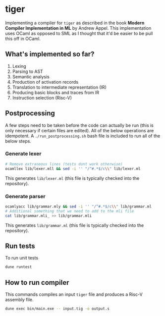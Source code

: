 # tiger

Implementing a compiler for `tiger` as described in the book **Modern Compiler Implementation in ML** by Andrew Appel. This implementation uses OCaml as opposed to SML as I thought that it'd be easier to be pull this off in OCaml.

## What's implemented so far?
1. Lexing
2. Parsing to AST
3. Semantic analysis
4. Production of activation records
5. Translation to intermediate representation (IR)
6. Producing basic blocks and traces from IR
7. Instruction selection (Risc-V)

## Postprocessing
A few steps need to be taken before the code can actually be run (this is only necessary if certain files are edited). All of the below operations are idempotent. A `./run_postprocessing.sh` bash file is included to run all of the below steps.

### Generate lexer
```bash
# Remove extraneous lines (tests dont work otherwise)
ocamllex lib/lexer.mll && sed -i '' "/^#.*$/c\\" lib/lexer.ml
```

This generates `lib/lexer.ml` (this file is typically checked into the repository).

### Generate parser
```bash
ocamlyacc lib/grammar.mly && sed -i '' "/^#.*$/c\\" lib/grammar.ml
# Additional something that we need to add to the mli file
cat lib/grammar.mli_ >> lib/grammar.mli
```

This generates `lib/grammar.ml` (this file is typically checked into the repository).

## Run tests
To run unit tests
```bash
dune runtest
```
## How to run compiler
This commands compiles an input `tiger` file and produces a Risc-V assembly file.
```bash
dune exec bin/main.exe -- input.tig -o output.s
```